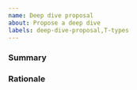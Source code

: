 ```yaml
---
name: Deep dive proposal
about: Propose a deep dive
labels: deep-dive-proposal,T-types
---
```


### Summary
<!--
Please provide a brief summary of what you want the types team to cover.
-->


### Rationale
<!--
Why is this an important topic to cover? For example, does align with
types team goals or is this important for the wider community?
-->
